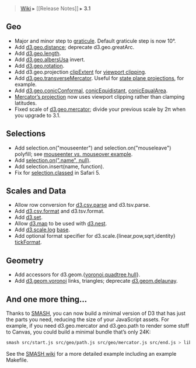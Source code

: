 > [Wiki](Home) ▸ [[Release Notes]] ▸ **3.1**

## Geo

* Major and minor step to [graticule](https://github.com/mbostock/d3/wiki/Geo-Paths#wiki-graticule). Default graticule step is now 10°.
* Add [d3.geo.distance](https://github.com/mbostock/d3/wiki/Geo-Paths#wiki-d3_geo_distance); deprecate d3.geo.greatArc.
* Add [d3.geo.length](https://github.com/mbostock/d3/wiki/Geo-Paths#wiki-d3_geo_length).
* Add [d3.geo.albersUsa](https://github.com/mbostock/d3/wiki/Geo-Projections#wiki-albersUsa) invert.
* Add [d3.geo.rotation](https://github.com/mbostock/d3/wiki/Geo-Paths#wiki-d3_geo_rotation).
* Add d3.geo.projection [clipExtent](https://github.com/mbostock/d3/wiki/Geo-Projections#wiki-clipExtent) for [viewport clipping](http://www.jasondavies.com/maps/clip-extent/).
* Add [d3.geo.transverseMercator](https://github.com/mbostock/d3/wiki/Geo-Projections#wiki-transverseMercator). Useful for [state plane projections](http://bl.ocks.org/mbostock/5126418), for example.
* Add [d3.geo.conicConformal](https://github.com/mbostock/d3/wiki/Geo-Projections#wiki-conicConformal), [conicEquidistant](https://github.com/mbostock/d3/wiki/Geo-Projections#wiki-conicEquidistant), [conicEqualArea](https://github.com/mbostock/d3/wiki/Geo-Projections#wiki-conicEqualArea).
* [Mercator’s projection](https://github.com/mbostock/d3/wiki/Geo-Projections#wiki-mercator) now uses viewport clipping rather than clamping latitudes.
* Fixed scale of [d3.geo.mercator](https://github.com/mbostock/d3/wiki/Geo-Projections#wiki-mercator); divide your previous scale by 2π when you upgrade to 3.1.

## Selections

* Add selection.on("mouseenter") and selection.on("mouseleave") polyfill; see [mouseenter <i>vs.</i> mouseover example](http://bl.ocks.org/mbostock/5247027).
* Add [selection.on(".name", null)](https://github.com/mbostock/d3/wiki/Selections#wiki-on).
* Add selection.insert(name, function).
* Fix for [selection.classed](https://github.com/mbostock/d3/wiki/Selections#wiki-classed) in Safari 5.

## Scales and Data

* Allow row conversion for [d3.csv.parse](https://github.com/mbostock/d3/wiki/CSV#wiki-parse) and d3.tsv.parse.
* Add [d3.csv.format](https://github.com/mbostock/d3/wiki/CSV#wiki-format) and d3.tsv.format.
* Add [d3.set](https://github.com/mbostock/d3/wiki/Arrays#wiki-d3_set).
* Allow [d3.map](https://github.com/mbostock/d3/wiki/Arrays#wiki-d3_map) to be used with [d3.nest](https://github.com/mbostock/d3/wiki/Arrays#wiki-d3_nest).
* Add [d3.scale.log](https://github.com/mbostock/d3/wiki/Quantitative-Scales#wiki-log) [base](https://github.com/mbostock/d3/wiki/Quantitative-Scales#wiki-log_base).
* Add optional format specifier for d3.scale.{linear,pow,sqrt,identity} [tickFormat](https://github.com/mbostock/d3/wiki/Quantitative-Scales#wiki-linear_tickFormat).

## Geometry

* Add accessors for d3.geom.{[voronoi](https://github.com/mbostock/d3/wiki/Voronoi-Geom),[quadtree](https://github.com/mbostock/d3/wiki/Quadtree-Geom),[hull](https://github.com/mbostock/d3/wiki/Hull-Geom)}.
* Add [d3.geom.voronoi](https://github.com/mbostock/d3/wiki/Voronoi-Geom#wiki-voronoi) links, triangles; deprecate [d3.geom.delaunay](https://github.com/mbostock/d3/wiki/Voronoi-Geom#wiki-delaunay).

## And one more thing…

Thanks to [SMASH](https://github.com/mbostock/smash), you can now build a minimal version of D3 that has just the parts you need, reducing the size of your JavaScript assets. For example, if you need d3.geo.mercator and d3.geo.path to render some stuff to Canvas, you could build a minimal bundle that’s only 24K:

```bash
smash src/start.js src/geo/path.js src/geo/mercator.js src/end.js > lib.js
```

See the [SMASH wiki](https://github.com/mbostock/smash/wiki) for a more detailed example including an example Makefile.